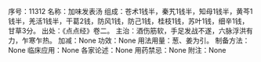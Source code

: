 序号：11312
名称：加味发表汤
组成：苍术1钱半，秦艽1钱半，知母1钱半，黄芩1钱半，羌活1钱半，干葛2钱，防风1钱，防己1钱，桂枝1钱，苏叶1钱，细辛1钱，甘草3分。
出处：《点点经》卷二。
主治：酒伤筋软，手足发战不遂，六脉浮洪有力，乍寒乍热。
加减：None
功效：None
用法用量：葱、姜为引。
制备方法：None
临床应用：None
各家论述：None
用药禁忌：None
附注：None

